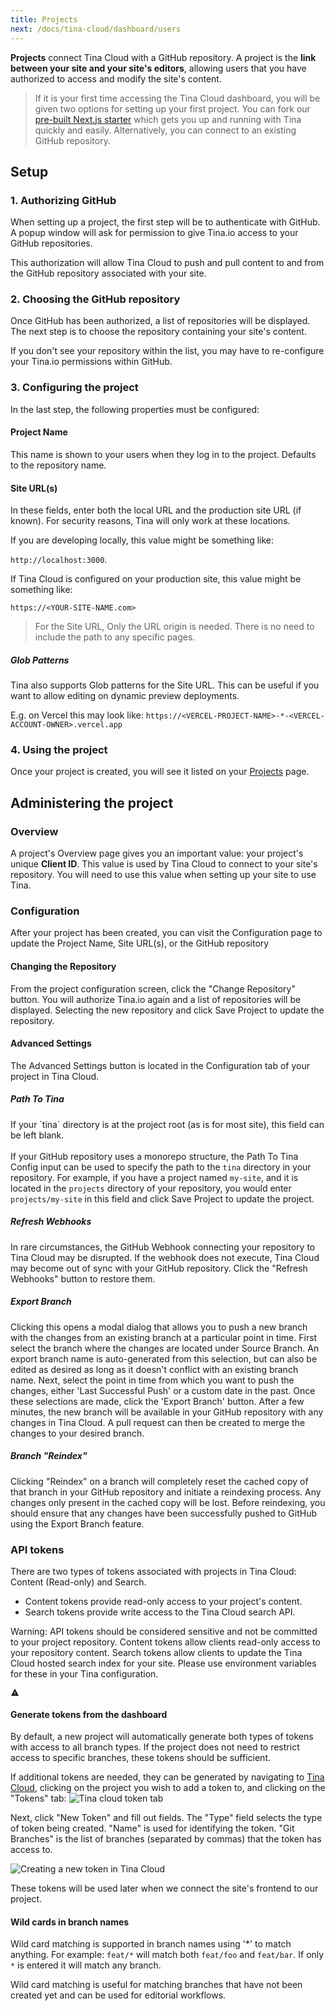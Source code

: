 ```yaml
---
title: Projects
next: /docs/tina-cloud/dashboard/users
---
```


**Projects** connect Tina Cloud with a GitHub repository. A project is the **link between your site and your site's editors**, allowing users that you have authorized to access and modify the site's content.

> If it is your first time accessing the Tina Cloud dashboard, you will be given two options for setting up your first project. You can fork our <a href="https://github.com/tinacms/tina-cloud-starter" target="_blank">pre-built Next.js starter</a> which gets you up and running with Tina quickly and easily. Alternatively, you can connect to an existing GitHub repository.

## Setup

### 1. Authorizing GitHub

When setting up a project, the first step will be to authenticate with GitHub. A popup window will ask for permission to give Tina.io access to your GitHub repositories.

This authorization will allow Tina Cloud to push and pull content to and from the GitHub repository associated with your site.

### 2. Choosing the GitHub repository

Once GitHub has been authorized, a list of repositories will be displayed. The next step is to choose the repository containing your site's content.

If you don't see your repository within the list, you may have to re-configure your Tina.io permissions within GitHub.

### 3. Configuring the project

In the last step, the following properties must be configured:

#### Project Name

This name is shown to your users when they log in to the project. Defaults to the repository name.

#### Site URL(s)

In these fields, enter both the local URL and the production site URL (if known). For security reasons, Tina will only work at these locations.

If you are developing locally, this value might be something like:

`http://localhost:3000`.

If Tina Cloud is configured on your production site, this value might be something like:

`https://<YOUR-SITE-NAME.com>`

> For the Site URL, Only the URL origin is needed. There is no need to include the path to any specific pages.

##### Glob Patterns

Tina also supports Glob patterns for the Site URL. This can be useful if you want to allow editing on dynamic preview deployments.

E.g. on Vercel this may look like: `https://<VERCEL-PROJECT-NAME>-*-<VERCEL-ACCOUNT-OWNER>.vercel.app`

### 4. Using the project

Once your project is created, you will see it listed on your [Projects](https://app.tina.io/projects) page.

## Administering the project

### Overview

A project's Overview page gives you an important value: your project's unique **Client ID**. This value is used by Tina Cloud to connect to your site's repository. You will need to use this value when setting up your site to use Tina.

### Configuration

After your project has been created, you can visit the Configuration page to update the Project Name, Site URL(s), or the GitHub repository

#### Changing the Repository

From the project configuration screen, click the "Change Repository" button. You will authorize Tina.io again and a list of repositories will be displayed. Selecting the new repository and click Save Project to update the repository.

#### Advanced Settings

The Advanced Settings button is located in the Configuration tab of your project in Tina Cloud.

##### Path To Tina

If your \`tina\` directory is at the project root (as is for most site), this field can be left blank.\
\
If your GitHub repository uses a monorepo structure, the Path To Tina Config input can be used to specify the path to the
`tina` directory in your repository. For example, if you have a project named `my-site`, and it is located in the
`projects` directory of your repository, you would enter `projects/my-site` in this field and click Save Project to
update the project.

##### Refresh Webhooks

In rare circumstances, the GitHub Webhook connecting your repository to Tina Cloud may be disrupted. If the webhook does
not execute, Tina Cloud may become out of sync with your GitHub repository. Click the "Refresh Webhooks" button to restore them.

##### Export Branch

Clicking this opens a modal dialog that allows you to push a new branch with the changes from an existing branch at a
particular point in time. First select the branch where the changes are located under Source Branch. An export branch
name is auto-generated from this selection, but can also be edited as desired as long as it doesn't conflict with an
existing branch name. Next, select the point in time from which you want to push the changes, either
'Last Successful Push' or a custom date in the past. Once these selections are made, click the 'Export Branch' button. After
a few minutes, the new branch will be available in your GitHub repository with any changes in Tina Cloud. A pull request
can then be created to merge the changes to your desired branch.

##### Branch "Reindex"

Clicking "Reindex" on a branch will completely reset the cached copy of that branch in your GitHub repository and initiate a reindexing process. Any changes only present in the cached copy will be lost. Before reindexing, you should ensure that any changes have
been successfully pushed to GitHub using the Export Branch feature.

### API tokens

There are two types of tokens associated with projects in Tina Cloud: Content (Read-only) and Search.

* Content tokens provide read-only access to your project's content.
* Search tokens provide write access to the Tina Cloud search API.

<div class="short-code-warning">
  <div>
    <p>Warning: API tokens should be considered sensitive and not be committed to your project repository. Content tokens allow clients read-only access to your repository content. Search tokens allow clients to update the Tina Cloud hosted search index for your site. Please use environment variables for these in your Tina configuration.</p>
  </div>

  <svg stroke="currentColor" fill="currentColor" stroke-width="0" viewBox="0 0 512 512" height="1em" width="1em" xmlns="http://www.w3.org/2000/svg">
    <path d="M32 464h448L256 48 32 464zm248-64h-48v-48h48v48zm0-80h-48v-96h48v96z" />
  </svg>
</div>

#### Generate tokens from the dashboard

By default, a new project will automatically generate both types of tokens with access to all branch types. If the project does not need to restrict access to specific branches, these tokens should be sufficient.

If additional tokens are needed, they can be generated by navigating to [Tina Cloud](https://app.tina.io), clicking on the project you wish to add a token to, and clicking on the "Tokens" tab:
![Tina cloud token tab](https://res.cloudinary.com/forestry-demo/image/upload/v1686248278/tina-io/docs/tina-cloud/api_tokens_list_v1_mmjpsp.png)

Next, click "New Token" and fill out fields. The "Type" field selects the type of token being created. "Name" is used for identifying the token. "Git Branches" is the list of branches (separated by commas) that the token has access to.

![Creating a new token in Tina Cloud](https://res.cloudinary.com/forestry-demo/image/upload/v1686248661/tina-io/docs/tina-cloud/new_api_token_v1_lq1rfy.png)

These tokens will be used later when we connect the site's frontend to our project.

#### Wild cards in branch names

Wild card matching is supported in branch names using '\*' to match anything. For example: `feat/*` will match both `feat/foo` and `feat/bar`. If only `*` is entered it will match any branch.

Wild card matching is useful for matching branches that have not been created yet and can be used for editorial workflows.
